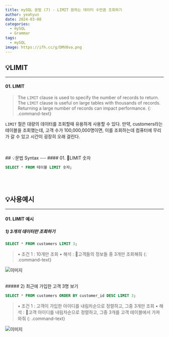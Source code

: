 ```yaml
---
title: mySQL 문법 (7) - LIMIT 원하는 데이터 수만큼 조회하기
author: yeahyun
date: 2024-03-08
categories:
  - mySQL
  - Grammar   
tags:
  - mySQL
image: https://ifh.cc/g/DMV0va.png
---
```

## 💡LIMIT
---
#### 01. LIMIT

>The `LIMIT` clause is used to specify the number of records to return.
>The `LIMIT` clause is useful on large tables with thousands of records. Returning a large number of records can impact performance.
{: .command-text}

`LIMIT` 절은 대량의 데이터를 조회할때 유용하게 사용할 수 있다.
만약, customers라는 테이블을 조회했는데, 고객 수가 100,000,000명이면, 이를 조회하는데 컴퓨터에 무리가 갈 수 있고 시간이 굉장히 오래 걸린다.

<br>
<br>
## 💡문법 Syntax
---
#### 01. LIMIT 숫자

```sql
SELECT * FROM 테이블 LIMIT 숫자;
```

<br>
<br>

## 💡사용예시
---
#### 01. LIMIT 예시

##### 1) 3개의 데이터만 조회하기

```sql
SELECT * FROM customers LIMIT 3;
```

>• 조건 1 : 10개만 조회
>• 해석 : 고객들의 정보들 중 3개만 조회해줘
{: .command-text}

![이미지](https://ifh.cc/g/TH3SV3.png)


<br>
##### 2) 최근에 가입한 고객 3명 보기

```sql
SELECT * FROM customers ORDER BY customer_id DESC LIMIT 3;
```

>• 조건 1 : 고객이 가입한 아이디를 내림차순으로 정렬하고, 그중 3개만 조회
>• 해석 : 고객 아이디를 내림차순으로 정렬하고, 그중 3개를 고객 테이블에서 가져와줘
{: .command-text}

![이미지](https://ifh.cc/g/y1aNgH.png)

<br>
